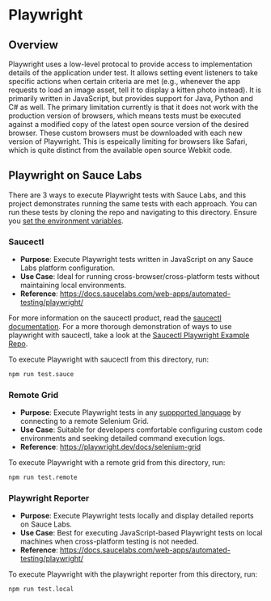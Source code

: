# Playwright

## Overview

Playwright uses a low-level protocal to provide access to implementation details of the application under test.
It allows setting event listeners to take specific actions when certain criteria are met 
(e.g., whenever the app requests to load an image asset, tell it to display a kitten photo instead).
It is primarily written in JavaScript, but provides support for Java, Python and C# as well.
The primary limitation currently is that it does not work with the production version of browsers, 
which means tests must be executed against a modified copy of the latest open source version 
of the desired browser. These custom browsers must be downloaded with each new version of Playwright.
This is espeically limiting for browsers like Safari, which is quite distinct from the available open source Webkit code.

## Playwright on Sauce Labs

There are 3 ways to execute Playwright tests with Sauce Labs, and this project demonstrates running
the same tests with each approach. You can run these tests by cloning the repo and navigating to this directory. 
Ensure you [set the environment variables](https://docs.saucelabs.com/basics/environment-variables/).

### Saucectl

* **Purpose**: Execute Playwright tests written in JavaScript on any Sauce Labs platform configuration.
* **Use Case**: Ideal for running cross-browser/cross-platform tests without maintaining local environments.
* **Reference**: https://docs.saucelabs.com/web-apps/automated-testing/playwright/

For more information on the saucectl product, read the [saucectl documentation](https://docs.saucelabs.com/dev/cli/saucectl/).
For a more thorough demonstration of ways to use playwright with saucectl, take a look at the 
[Saucectl Playwright Example Repo](https://github.com/saucelabs/saucectl-playwright-example). 

To execute Playwright with saucectl from this directory, run: 
```bash
npm run test.sauce 
```

### Remote Grid

* **Purpose**: Execute Playwright tests in any [suppported language](https://playwright.dev/docs/languages) 
by connecting to a remote Selenium Grid.
* **Use Case**: Suitable for developers comfortable configuring custom code environments and seeking detailed command execution logs.
* **Reference**: https://playwright.dev/docs/selenium-grid

To execute Playwright with a remote grid from this directory, run:
```bash
npm run test.remote 
```

### Playwright Reporter

* **Purpose**: Execute Playwright tests locally and display detailed reports on Sauce Labs.
* **Use Case**: Best for executing JavaScript-based Playwright tests on local machines when cross-platform testing is not needed.
* **Reference**: https://docs.saucelabs.com/web-apps/automated-testing/playwright/

To execute Playwright with the playwright reporter from this directory, run:
```bash
npm run test.local 
```
